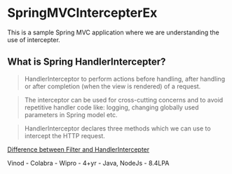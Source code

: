 # SpringMVCIntercepterEx
This is a sample Spring MVC application where we are understanding the use of intercepter.

## What is Spring HandlerIntercepter?

> HandlerInterceptor to perform actions before handling, after handling or after completion (when the view is rendered) of a request.

> The interceptor can be used for cross-cutting concerns and to avoid repetitive handler code like: logging, changing globally used parameters in Spring model etc.

> HandlerInterceptor declares three methods which we can use to intercept the HTTP request.

> 

[Difference between Filter and HandlerIntercepter](https://stackoverflow.com/questions/35856454/difference-between-interceptor-and-filter-in-spring-mvc)

Vinod - Colabra - Wipro - 4+yr - Java, NodeJs - 8.4LPA
